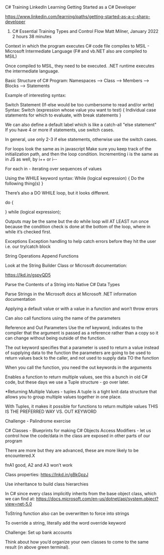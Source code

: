 ﻿C# Training
LinkedIn Learning Getting Started as a C# Developer

https://www.linkedin.com/learning/paths/getting-started-as-a-c-sharp-developer

1. C# Essential Training Types and Control Flow
Matt Milner, January 2022
2 hours 38 minutes


Context in which the program executes
C# code file compiles to MSIL - Microsoft Intermediate Language
(F# and vb.NET also are compiled to MSIL)

Once compiled to MSIL, they need to be executed.
.NET runtime executes the intermediate language.

Basic Structure of C# Program:
Namespaces --> Class --> Members --> Blocks --> Statements


Example of interesting syntax:

Switch Statement
(If-else would be too cumbersome to read and/or write)
Syntax:
Switch (expression whose value you want to test) {
Individual case statements for which to evaluate, with break statements
}

We can also define a default label which is like a catch-all "else statement"
If you have 4 or more if statements, use switch cases.

In general, use only 2-3 if else statements, otherwise use the switch cases.

For loops look the same as in javascript 
Make sure you keep track of the initialization path, and then the loop condition.
Incrementing i is the same as in JS as well, by i++ or i--

For each in - iterating over sequences of values

Using the WHILE keyword syntax:
While (logical expression) {
Do the following thing(s)
}

There’s also a DO WHILE loop, but it looks different.


do {

} while (logical expression);

Outputs may be the same but the do while loop will AT LEAST run once because the condition check is done at the bottom of the loop, where in while it’s checked first.


Exceptions
Exception handling to help catch errors before they hit the user i.e. our try/catch block

String Operations
Append Functions


Look at the String Builder Class or Microsoft documentation:

https://lkd.in/gspyQD5


Parse the Contents of a String into Native C# Data Types

Parse Strings in the Microsoft docs at Microsoft .NET information documentation

Applying a default value or with a value in a function and won’t throw errors

Can also call functions using the name of the parameters

Reference and Out Parameters
Use the ref keyword, indicates to the compiler that the argument is passed as a reference rather than a copy so it can change without being outside of the function.

The out keyword specifies that a parameter is used to return a value instead of supplying data to the function
the parameters are going to be used to return values back to the caller, and not used to supply data TO the function

When you call the function, you need the out keywords in the arguments

Enables a function to return multiple values, see this a bunch in old C# code, but these days we use a Tuple structure - go over later.


*Returning Multiple Values - tuples
A tuple is a tight knit data structure that allows you to group multiple values together in one place.

With Tuples, it makes it possible for functions to return multiple values
THIS IS THE PREFERRED WAY VS. OUT KEYWORD


Challenge - Palindrome exercise

C# Classes - Blueprints for making C# Objects
Access Modifiers - let us control how the code/data in the class are exposed in other parts of our program

There are more but they are advanced, these are more likely to be encountered.X



fnA1 good, 
A2 and A3 won’t work

Class properties:
https://lnkd.in/gBkGpzJ


Use inheritance to build class hierarchies


In C# since every class implicitly inherits from the base object class, which we can find at:
https://docs.microsoft.com/en-us/dotnet/api/system.object?view=net-5.0


ToString function also can be overwritten to force into strings

To override a string, literally add the word override keyword


Challenge:
Set up bank accounts

Think about how you’d organize your own classes to come to the same result (in above green terminal).
